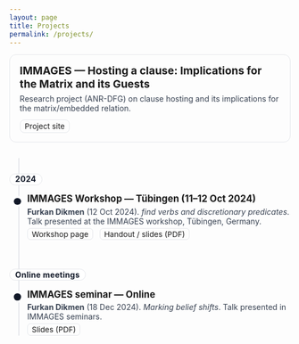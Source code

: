 ```yaml
---
layout: page
title: Projects
permalink: /projects/
---
```


<style>
/* ——— minimal inline CSS to match your other pages ——— */
.card{
  border:1px solid #e5e7eb; border-radius:.75rem; padding:1rem 1.1rem; margin: .5rem 0 1.25rem;
}
.card h2{ margin:0 0 .35rem; font-size:1.2rem; }
.card p{ margin:.25rem 0 0; color:#374151; }
.card .links a{ display:inline-block; margin:.5rem .5rem 0 0; border:1px solid #e5e7eb; border-radius:.5rem; padding:.18rem .5rem; text-decoration:none; }

.events{ position:relative; margin:1.5rem 0 3rem; }
.events::before{ content:""; position:absolute; left:1rem; top:.25rem; bottom:.25rem; width:2px; background:#e5e7eb; }

/* YEAR pill above the timeline */
.year{
  position:relative; z-index:1; display:inline-block;
  padding:.15rem .6rem; margin:2rem 0 .6rem;
  font-weight:700; letter-spacing:.02em; line-height:1;
  color:#111827; background:#fff; border:1px solid #e5e7eb; border-radius:.75rem;
}

.event{ position:relative; margin:0 0 1rem; padding:.25rem 0 .25rem 2rem; border-radius:.6rem; }
.event:hover{ background:rgba(0,0,0,.03); }
.dot{ position:absolute; left:.5rem; top:.85rem; width:.8rem; height:.8rem; border-radius:50%; background:#111827; box-shadow:0 0 0 4px #fff; }

.event h3{ margin:0 0 .2rem 0; font-size:1.05rem; line-height:1.35; }
.meta{ margin:0 0 .25rem 0; color:#374151; }
.links{ margin:.25rem 0 0 0; }
.links a{ display:inline-block; margin-right:.5rem; font-size:.85rem; text-decoration:none; border:1px solid #e5e7eb; padding:.1rem .45rem; border-radius:.375rem; }

@media (prefers-color-scheme: dark){
  .card, .links a{ border-color:#374151; }
  .card p, .meta{ color:#cbd5e1; }
  .events::before{ background:#374151; }
  .year{ background:#0b0f14; color:#e5e7eb; border-color:#374151; }
  .dot{ background:#e5e7eb; }
  .event:hover{ background:rgba(255,255,255,.04); }
}
</style>

<!-- Project headline card -->
<div class="card">
  <h2>IMMAGES — Hosting a clause: Implications for the Matrix and its Guests</h2>
  <p>Research project (ANR-DFG) on clause hosting and its implications for the matrix/embedded relation.</p>
  <p class="links">
    <a href="https://immages.hypotheses.org/" target="_blank" rel="noopener noreferrer">Project site</a>
  </p>
</div>

<section class="events">
  <div class="year">2024</div>

  <!-- Tübingen workshop -->
  <article class="event">
    <div class="dot" aria-hidden="true"></div>
    <h3>IMMAGES Workshop — Tübingen (11–12 Oct 2024)</h3>
    <p class="meta">
      <strong>Furkan Dikmen</strong> (12 Oct 2024).
      <em>find verbs and discretionary predicates</em>. Talk presented at the IMMAGES workshop, Tübingen, Germany.
    </p>
    <p class="links">
      <a href="https://immages.hypotheses.org/1013" target="_blank" rel="noopener noreferrer">Workshop page</a>
      <a href="https://furkandikmen.com/assets/presentations/find_predicates%281%29.pdf" target="_blank" rel="noopener noreferrer">Handout / slides (PDF)</a>
    </p>
  </article>

  <!-- Online meetings -->
  <div class="year">Online meetings</div>

  <article class="event">
    <div class="dot" aria-hidden="true"></div>
    <h3>IMMAGES seminar — Online</h3>
    <p class="meta">
      <strong>Furkan Dikmen</strong> (18 Dec 2024). <em>Marking belief shifts</em>. Talk presented in IMMAGES seminars.
    </p>
    <p class="links">
      <a href="https://furkandikmen.com/assets/presentations/immages_presentation_dec_18%20%282%29.pdf" target="_blank" rel="noopener noreferrer">Slides (PDF)</a>
    </p>
  </article>
</section>
